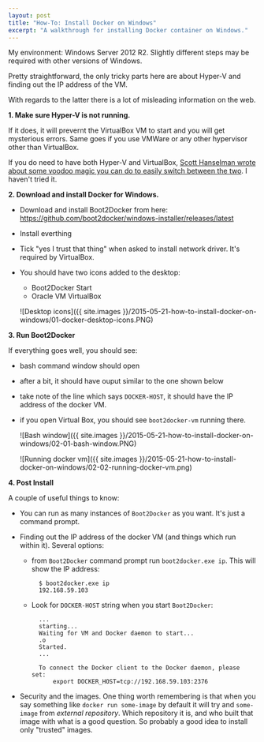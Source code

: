 ```yaml
---
layout: post
title: "How-To: Install Docker on Windows"
excerpt: "A walkthrough for installing Docker container on Windows."
---
```


My environment: Windows Server 2012 R2. Slightly different steps may be required with other 
versions of Windows.

Pretty straightforward, the only tricky parts here are about Hyper-V and finding out the IP 
address of the VM.

With regards to the latter there is a lot of misleading information on the web. 

**1. Make sure Hyper-V is not running.** 

If it does, it will prevernt the VirtualBox VM to start and you will get mysterious errors.
Same goes if you use VMWare or any other hypervisor other than VirtualBox. 

If you do need to have both Hyper-V and VirtualBox, [Scott Hanselman wrote about some voodoo magic
you can do to easily switch between the two](http://www.hanselman.com/blog/SwitchEasilyBetweenVirtualBoxAndHyperVWithABCDEditBootEntryInWindows81.aspx). I haven't tried it.

**2. Download and install Docker for Windows.**

- 	Download and install Boot2Docker from here: https://github.com/boot2docker/windows-installer/releases/latest

-	Install everthing

-	Tick "yes I trust that thing" when asked to install network driver. It's required by VirtualBox.


-	You should have two icons added to the desktop:

	- Boot2Docker Start
	- Oracle VM VirtualBox
	
	![Desktop icons]({{ site.images }}/2015-05-21-how-to-install-docker-on-windows/01-docker-desktop-icons.PNG)


**3. Run Boot2Docker**

If everything goes well, you should see:

- bash command window should open
- after a bit, it should have ouput similar to the one shown below
- take note of the line which says `DOCKER-HOST`, it should have the IP address of the docker VM.
- if you open Virtual Box, you should see `boot2docker-vm` running there.

	![Bash window]({{ site.images }}/2015-05-21-how-to-install-docker-on-windows/02-01-bash-window.PNG)
	
	![Running docker vm]({{ site.images }}/2015-05-21-how-to-install-docker-on-windows/02-02-running-docker-vm.png)


**4. Post Install**

A couple of useful things to know:

- 	You can run as many instances of `Boot2Docker` as you want. It's just a command prompt.

- 	Finding out the IP address of the docker VM (and things which run within it). Several options:	

	- from `Boot2Docker` command prompt run `boot2docker.exe ip`. This will show the IP address:
	
			$ boot2docker.exe ip
			192.168.59.103
	
	- Look for `DOCKER-HOST` string when you start `Boot2Docker`:
	 
			...
			starting...
			Waiting for VM and Docker daemon to start...
			.o
			Started.
			...
			
			To connect the Docker client to the Docker daemon, please set:
			    export DOCKER_HOST=tcp://192.168.59.103:2376

- 	Security and the images. One thing worth remembering is that when you say something like
	`docker run some-image` by default it will try and `some-image` from *external repository*.
	Which repository it is, and who built that image with what is a good question. So probably a
	good idea to install only "trusted" images.

